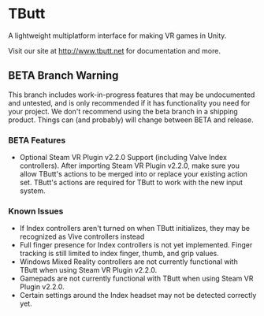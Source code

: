 # TButt
A lightweight multiplatform interface for making VR games in Unity.

Visit our site at http://www.tbutt.net for documentation and more.

## BETA Branch Warning
This branch includes work-in-progress features that may be undocumented and untested, and is only recommended if it has functionality you need for your project. We don't recommend using the beta branch in a shipping product. Things can (and probably) will change between BETA and release.

### BETA Features
* Optional Steam VR Plugin v2.2.0 Support (including Valve Index controllers). After importing Steam VR Plugin v2.2.0, make sure you allow TButt's actions to be merged into or replace your existing action set. TButt's actions are required for TButt to work with the new input system.

### Known Issues
* If Index controllers aren't turned on when TButt initializes, they may be recognized as Vive controllers instead
* Full finger presence for Index controllers is not yet implemented. Finger tracking is still limited to index finger, thumb, and grip values.
* Windows Mixed Reality controllers are not currently functional with TButt when using Steam VR Plugin v2.2.0.
* Gamepads are not currently functional with TButt when using Steam VR Plugin v2.2.0.
* Certain settings around the Index headset may not be detected correctly yet.